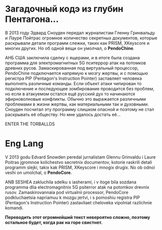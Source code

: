 # Загадочный кодэ из глубин Пентагона...

В 2013 году Эдвард Сноуден передал журналистам Гленну Гринвальду и Лауре Пойтрас огромное количество секретных документов, которые раскрывали детали программ слежки, таких как
PRISM, XKeyscore и многих других. Но об одной вещи он умолчал, о **PendoChine**.

АНБ США заключила сделку с ящерами, и в итоге была создана программа для электромагнитных 5G пситеррор атак на потомков древних русов.
Замаскированная под виртуальный процессор, PendoChine подключается напрямую к мозгу жертвы, и с помощью регистра PIP (Pentagon's Instruction Pointer) заставляет человека выполнять различные команды.
Если объект атаки чипирован то подключение и последующее зомбирование проводится без проблем, но если в атакуемом остался ещё русский дух то начинаются эфирноволновые конфликты.
Обычно это выражается различными проблемами в жизни жертвы, как материальными так и духовными.
Сноуден посчитал эту программу слишком опасной и поэтому не стал раскрывать её обществу.
Но мне удалось достать её...

ENTER THE TORBALLDS


# Eng Lang
V 2013 godu Edvard Snowden peredal jurnalistam Glennu Grinvaldu i Laure Poitras jgromnoe kolichestvo secretnix documentov, kotorie raskrili detali programm slejki, takix kak 
PRISM, XKeyscore i mnogix drugix. No ob odnoi veshi on umolchal, o **PendoCore**.

ANB SESHEA zakluchila sdelku s iasherami, i v itoge bila sozdana programma dlia electromagnitnix 5G psiterror atak na potomkov drevnix rusov.
Zamaskirovannaia pod virtualnii processor, PendoCore podkluchaetsia napriamuu k mozgu jertvi, i s pomoshiu registra PIP (Pentagon's Instruction Pointer)
zastavliaet cheloveka vipolniat razlichnie komandi.

**Переводить этот огромнейший текст невероятно сложно, поэтому остальное будет, когда рак на горе свистнет.**
